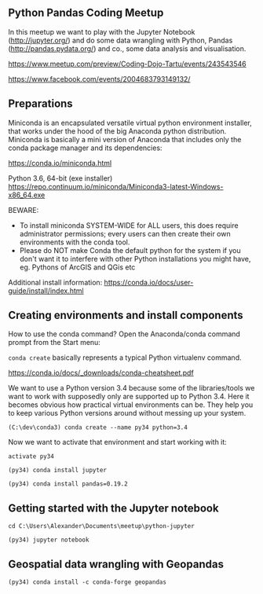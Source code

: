 ## Python Pandas Coding Meetup

In this meetup we want to play with the 
Jupyter Notebook (http://jupyter.org/) and do some data 
wrangling with Python, Pandas (http://pandas.pydata.org/) and co.,
some data analysis and visualisation.

https://www.meetup.com/preview/Coding-Dojo-Tartu/events/243543546

https://www.facebook.com/events/2004683793149132/

## Preparations

Miniconda is an encapsulated versatile virtual python environment installer, 
that works under the hood of the big Anaconda python distribution.
Miniconda is basically a mini version of Anaconda that includes only the conda package manager and its dependencies:

https://conda.io/miniconda.html

Python 3.6, 64-bit (exe installer)
https://repo.continuum.io/miniconda/Miniconda3-latest-Windows-x86_64.exe

BEWARE:

- To install miniconda SYSTEM-WIDE for ALL users, this does require administrator permissions; 
  every users can then create their own environments with the conda tool.
- Please do NOT make Conda the default python for the system if you don't want it to interfere with other Python installations you might have,
  eg. Pythons of ArcGIS and QGis etc

Additional install information:
https://conda.io/docs/user-guide/install/index.html

## Creating environments and install components

How to use the conda command? Open the Anaconda/conda command prompt from the Start menu:

`conda create` basically represents a typical Python virtualenv command.

https://conda.io/docs/_downloads/conda-cheatsheet.pdf

We want to use a Python version 3.4 because some of the libraries/tools we want to work with supposedly only are supported up to Python 3.4.
Here it becomes obvious how practical virtual environments can be. They help you to keep various Python versions around without messing up your system.
 
```shell
(C:\dev\conda3) conda create --name py34 python=3.4
```

Now we want to activate that environment and start working with it:

```shell
activate py34
```

```shell
(py34) conda install jupyter
```

```shell
(py34) conda install pandas=0.19.2
```

## Getting started with the Jupyter notebook

```shell
cd C:\Users\Alexander\Documents\meetup\python-jupyter

(py34) jupyter notebook
```

## Geospatial data wrangling with Geopandas

```shell
(py34) conda install -c conda-forge geopandas
```

